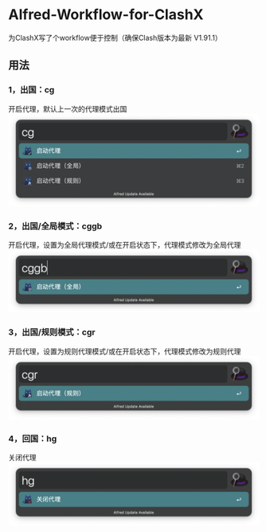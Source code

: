 # Alfred-Workflow-for-ClashX
为ClashX写了个workflow便于控制（确保Clash版本为最新 V1.91.1）
## 用法
### 1，出国：cg
开启代理，默认上一次的代理模式出国
![出国：cg](https://github.com/Bennie-CHEN/Alfred-Workflow-for-ClashX/blob/main/%E8%AF%B4%E6%98%8E%E6%96%87%E4%BB%B6/cg.png)

### 2，出国/全局模式：cggb
开启代理，设置为全局代理模式/或在开启状态下，代理模式修改为全局代理
![出国/全局模式：cggb](https://github.com/Bennie-CHEN/Alfred-Workflow-for-ClashX/blob/main/%E8%AF%B4%E6%98%8E%E6%96%87%E4%BB%B6/cggb.png)

### 3，出国/规则模式：cgr
开启代理，设置为规则代理模式/或在开启状态下，代理模式修改为规则代理
![出国/规则模式：cgr](https://github.com/Bennie-CHEN/Alfred-Workflow-for-ClashX/blob/main/%E8%AF%B4%E6%98%8E%E6%96%87%E4%BB%B6/cgr.png)

### 4，回国：hg
关闭代理
![回国：hg](https://github.com/Bennie-CHEN/Alfred-Workflow-for-ClashX/blob/main/%E8%AF%B4%E6%98%8E%E6%96%87%E4%BB%B6/hg.png)

